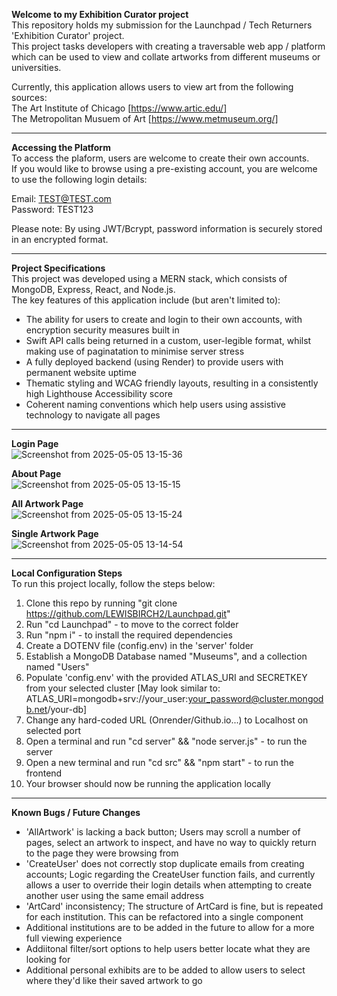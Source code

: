 **Welcome to my Exhibition Curator project**    
This repository holds my submission for the Launchpad / Tech Returners 'Exhibition Curator' project.  
This project tasks developers with creating a traversable web app / platform which can be used to view and collate artworks from different museums or universities.   

Currently, this application allows users to view art from the following sources:
<br>The Art Institute of Chicago [https://www.artic.edu/]
<br>The Metropolitan Musuem of Art [https://www.metmuseum.org/]  

---  

**Accessing the Platform**   
To access the plaform, users are welcome to create their own accounts.   
If you would like to browse using a pre-existing account, you are welcome to use the following login details:  
  
Email: TEST@TEST.com  
Password: TEST123

Please note: By using JWT/Bcrypt, password information is securely stored in an encrypted format. 

---  

**Project Specifications**  
This project was developed using a MERN stack, which consists of MongoDB, Express, React, and Node.js.  
The key features of this application include (but aren't limited to):
- The ability for users to create and login to their own accounts, with encryption security measures built in
- Swift API calls being returned in a custom, user-legible format, whilst making use of paginatation to minimise server stress
- A fully deployed backend (using Render) to provide users with permanent website uptime
- Thematic styling and WCAG friendly layouts, resulting in a consistently high Lighthouse Accessibility score
- Coherent naming conventions which help users using assistive technology to navigate all pages 

---  
    
**Login Page**  
![Screenshot from 2025-05-05 13-15-36](https://github.com/user-attachments/assets/2893770a-8923-4906-ba83-d06208dd6e8b)

  
**About Page**  
![Screenshot from 2025-05-05 13-15-15](https://github.com/user-attachments/assets/8d4ec2b9-2baf-4a81-a685-a427b02e1bf5)

  
**All Artwork Page**  
![Screenshot from 2025-05-05 13-15-24](https://github.com/user-attachments/assets/c1e71aa6-3a07-4c42-baa3-13d2e1716728)

  
**Single Artwork Page**  
![Screenshot from 2025-05-05 13-14-54](https://github.com/user-attachments/assets/24c05d05-6966-4861-93f5-a8adc17e1cc4)

---

**Local Configuration Steps**  
To run this project locally, follow the steps below:     
1.  Clone this repo by running "git clone https://github.com/LEWISBIRCH2/Launchpad.git"
2.  Run "cd Launchpad" - to move to the correct folder
3.  Run "npm i" - to install the required dependencies
4.  Create a DOTENV file (config.env) in the 'server' folder
5.  Establish a MongoDB Database named "Museums", and a collection named "Users"
6.  Populate 'config.env' with the provided ATLAS_URI and SECRETKEY from your selected cluster [May look similar to: ATLAS_URI=mongodb+srv://your_user:your_password@cluster.mongodb.net/your-db]
7.  Change any hard-coded URL (Onrender/Github.io...) to Localhost on selected port
8.  Open a terminal and run "cd server" && "node server.js" - to run the server 
9.  Open a new terminal and run "cd src" && "npm start" - to run the frontend
10.  Your browser should now be running the application locally
  
---   
  
**Known Bugs / Future Changes**  
- 'AllArtwork' is lacking a back button; Users may scroll a number of pages, select an artwork to inspect, and have no way to quickly return to the page they were browsing from    
- 'CreateUser' does not correctly stop duplicate emails from creating accounts; Logic regarding the CreateUser function fails, and currently allows a user to override their login details when attempting to create another user using the same email address    
- 'ArtCard' inconsistency; The structure of ArtCard is fine, but is repeated for each institution. This can be refactored into a single component
- Additional institutions are to be added in the future to allow for a more full viewing experience
- Addiitonal filter/sort options to help users better locate what they are looking for
- Additional personal exhibits are to be added to allow users to select where they'd like their saved artwork to go
